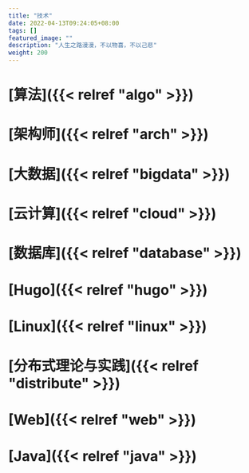 ```yaml
---
title: "技术"
date: 2022-04-13T09:24:05+08:00
tags: []
featured_image: ""
description: "人生之路漫漫，不以物喜，不以己悲"
weight: 200
---
```


# [算法]({{< relref "algo" >}})

# [架构师]({{< relref "arch" >}})

# [大数据]({{< relref "bigdata" >}})

# [云计算]({{< relref "cloud" >}})

# [数据库]({{< relref "database" >}})

# [Hugo]({{< relref "hugo" >}})

# [Linux]({{< relref "linux" >}})

# [分布式理论与实践]({{< relref "distribute" >}})

# [Web]({{< relref "web" >}})

# [Java]({{< relref "java" >}})

